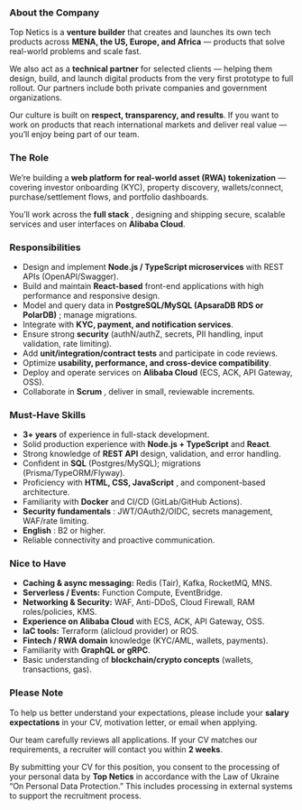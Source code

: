 ### **About the Company**

Top Netics is a **venture builder** that creates and launches its own tech
products across **MENA, the US, Europe, and Africa** — products that solve
real-world problems and scale fast.

We also act as a **technical partner** for selected clients — helping them
design, build, and launch digital products from the very first prototype to
full rollout. Our partners include both private companies and government
organizations.

Our culture is built on **respect, transparency, and results**. If you want to
work on products that reach international markets and deliver real value —
you’ll enjoy being part of our team.

### **The Role**

We’re building a **web platform for real-world asset (RWA) tokenization** —
covering investor onboarding (KYC), property discovery, wallets/connect,
purchase/settlement flows, and portfolio dashboards.

You’ll work across the **full stack** , designing and shipping secure,
scalable services and user interfaces on **Alibaba Cloud**.

### **Responsibilities**

  * Design and implement **Node.js / TypeScript microservices** with REST APIs (OpenAPI/Swagger).
  * Build and maintain **React-based** front-end applications with high performance and responsive design.
  * Model and query data in **PostgreSQL/MySQL (ApsaraDB RDS or PolarDB)** ; manage migrations.
  * Integrate with **KYC, payment, and notification services**.
  * Ensure strong **security** (authN/authZ, secrets, PII handling, input validation, rate limiting).
  * Add **unit/integration/contract tests** and participate in code reviews.
  * Optimize **usability, performance, and cross-device compatibility**.
  * Deploy and operate services on **Alibaba Cloud** (ECS, ACK, API Gateway, OSS).
  * Collaborate in **Scrum** , deliver in small, reviewable increments.

### **Must-Have Skills**

  * **3+ years** of experience in full-stack development.
  * Solid production experience with **Node.js + TypeScript** and **React**.
  * Strong knowledge of **REST API** design, validation, and error handling.
  * Confident in **SQL** (Postgres/MySQL); migrations (Prisma/TypeORM/Flyway).
  * Proficiency with **HTML, CSS, JavaScript** , and component-based architecture.
  * Familiarity with **Docker** and CI/CD (GitLab/GitHub Actions).
  * **Security fundamentals** : JWT/OAuth2/OIDC, secrets management, WAF/rate limiting.
  * **English** : B2 or higher.
  * Reliable connectivity and proactive communication.

### **Nice to Have**

  * **Caching & async messaging:** Redis (Tair), Kafka, RocketMQ, MNS.
  * **Serverless / Events:** Function Compute, EventBridge.
  * **Networking & Security:** WAF, Anti-DDoS, Cloud Firewall, RAM roles/policies, KMS.
  * **Experience on Alibaba Cloud** with ECS, ACK, API Gateway, OSS.
  * **IaC tools:** Terraform (alicloud provider) or ROS.
  * **Fintech / RWA domain** knowledge (KYC/AML, wallets, payments).
  * Familiarity with **GraphQL or gRPC**.
  * Basic understanding of **blockchain/crypto concepts** (wallets, transactions, gas).

### **Please Note**

To help us better understand your expectations, please include your **salary
expectations** in your CV, motivation letter, or email when applying.

Our team carefully reviews all applications. If your CV matches our
requirements, a recruiter will contact you within **2 weeks**.

By submitting your CV for this position, you consent to the processing of your
personal data by **Top Netics** in accordance with the Law of Ukraine “On
Personal Data Protection.” This includes processing in external systems to
support the recruitment process.